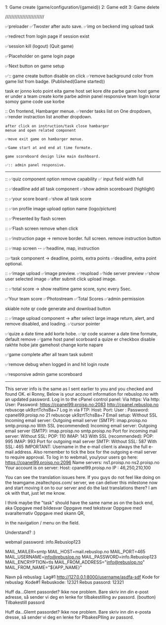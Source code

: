 


1: Game create (game/configuration/{gameid})
2: Game edit
3: Game delete

/////////////////////////

✅preloader
✅Twoster after auto save.
✅img on beckend img upload task

✅redirect from login page if session exist

✅session kill (logout) (Quit game)

✅Placeholder on game login page

✅Next button on game setup
 

✅:: game create button disable on click
✅remove background color from game list from badge. (Published(Game started))

task er jonno koto point eita game host set kore dite parbe
game host game er under a team create korte parbe
admin panel responsive
team login korar somoy game code use korbe


:: On frontend, Hambarger menue.
    ✅render tasks list on One dropdown,
    ✅render instraction list another dropdown.
    
    after click on instruction/task close hambarger 
    menue and open related component

    ✅move exit game on hambarger menue.

    ✅Game start at and end at time formate.

    game scoreboard design like main dashboard.

    ✅:: admin panel responsive.


-------------------------------------------------------
:: ✅quiz component option remove capability
    ✅ input field width full

:: ✅deadline add all task component
    ✅show admin scoreboard (highlight)

:: ✅your score board
    ✅show all task score

:: ✅on profile image upload option name (logo/picture)

:: ✅Presented by flash screen

:: ✅Flash screen remove when click

:: ✅instruction page -> remove border. full screen. remove instruction button

:: ✅map screen
    -- ✅headline, map, instruction

::✅task component -> deadline, points, extra points
        ✅deadline, extra point optional.

:: ✅image upload
    ✅image preview.
    ✅reupload
    ✅hide server preview
    ✅show user selected image
    ✅after submit click upload image.


:: ✅total score -> show realtime game score, sync every 5sec.

✅Your team score 
✅Photostream
✅Total Scores 
✅admin permission


skiable note
    qr code generate and download button




:: ✅image upload component -> after select large image return, alert, and remove disabled, and loading.
    ✅cursor pointer


✅quize a date time add korte hobe.
✅qr code scanner a date time formate, default remove
✅game host panel scorboard a quize er checkbox disable rakhte hobe jate gamehost change korte napare


✅game complete after all team task submit

✅remove debug when logged in and hit login route

✅responsive admin game scoreboard

--------------------

This server info is the same as I sent earlier to you and you checked and found OK. ei Ronny, Below is your account information for rebuslop.no with an updated password. Log in to the cPanel control panel: Via https: Via http: User: Password: https://cpanel99.proisp.no:2083 http://cpanel.rebuslop.no rebuscqe uk9zrtTchsBa+7 Log in via FTP: Host: Port: User : Password: cpanel99.proisp.no 21 rebuscqe uk9zrtTchsBa+7 Email setup: Without SSL Incoming email server: Outgoing email server (SMTP): imap.proisp.no smtp.proisp.no With SSL (recommended) Incoming email server: Outgoing email server (SMTP): imap.proisp.no smtp.proisp.no Port for incoming mail server: Without SSL: POP: 110 IMAP: 143 With SSL (recommended): POP: 995 IMAP: 993 Port for outgoing mail server SMTP: Without SSL: 587 With SSL: 465 IMPORTANT: Username in the e-mail client is always the full e-mail address. Also remember to tick the box for the outgoing e-mail server to require approval. To log in to webmail, you/your users go here: https://cpanel99.proisp.no:2096 Name servers: ns1.proisp.no ns2.proisp.no Your account is on server: Host: cpanel99.proisp.no IP : 46,250,210,100


You can see the translation issues here. If you guys do not feel like doing on the teamgame.zealtechpos.com/ server, we can deliver this milestone now and start moving it on to our server and do the last translations there? I am ok with that, just let me know.


I think maybe the "task" should have the same name as on the back end, aka
Oppgave med bildesvar
Oppgave med tekstsvar
Oppgave med svaralternativ
Oppgave med skann QR,

in the navigation / menu on the field.

Understand? :)


webmail password: info.Rebuslop123

MAIL_MAILER=smtp
MAIL_HOST=mail.rebuslop.no
MAIL_PORT=465
MAIL_USERNAME=info@rebuslop.no
MAIL_PASSWORD=info.Rebuslop123
MAIL_ENCRYPTION=tls
MAIL_FROM_ADDRESS="info@rebuslop.no"
MAIL_FROM_NAME="${APP_NAME}"

<!-- 
total poeng
Totale poeng -->

Navn på rebuslag: Lag#1
http://127.0.0.1:8000/username/asdfa-sdf
Kode for rebuslag: Kode#1
Rebuskode: 12321
Rebus passord: 12321


Huff da...Glemt passordet? Ikke noe problem. Bare skriv inn din e-post adresse, så sender vi deg en lenke for tilbakestilling av passord.
(boutton) Tilbakestill passord

Huff da...Glemt passordet? Ikke noe problem. Bare skriv inn din e-posta dresse, så sender vi deg en lenke for PlbakesPlling av passord.